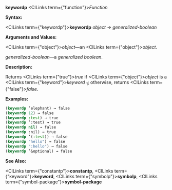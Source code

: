 **keywordp** <ClLinks  term={"function"}><i>Function</i></ClLinks> 



**Syntax:** 



<ClLinks  term={"keywordp"}><b>keywordp</b></ClLinks> *object → generalized-boolean* 



**Arguments and Values:** 



<ClLinks  term={"object"}><i>object</i></ClLinks>—an <ClLinks  term={"object"}><i>object</i></ClLinks>. 



*generalized-boolean*—a *generalized boolean*. 



**Description:** 



Returns <ClLinks  term={"true"}><i>true</i></ClLinks> if <ClLinks  term={"object"}><i>object</i></ClLinks> is a <ClLinks  term={"keyword"}><i>keyword</i></ClLinks> <sub>1</sub>; otherwise, returns <ClLinks  term={"false"}><i>false</i></ClLinks>. 



**Examples:**
```lisp
(keywordp ’elephant) → false 
(keywordp 12) → false 
(keywordp :test) → true 
(keywordp ’:test) → true 
(keywordp nil) → false 
(keywordp :nil) → true 
(keywordp ’(:test)) → false 
(keywordp "hello") → false 
(keywordp ":hello") → false 
(keywordp ’&optional) → false 
```
**See Also:** 



<ClLinks  term={"constantp"}><b>constantp</b></ClLinks>, <ClLinks  term={"keyword"}><b>keyword</b></ClLinks>, <ClLinks  term={"symbolp"}><b>symbolp</b></ClLinks>, <ClLinks  term={"symbol-package"}><b>symbol-package</b></ClLinks> 







 



 



